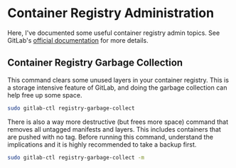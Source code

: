 # Container Registry Administration

Here, I've documented some useful container registry admin topics. See GitLab's [official documentation](https://docs.gitlab.com/ee/administration/packages/container_registry.html) for more details.

## Container Registry Garbage Collection

This command clears some unused layers in your container registry. This is a storage intensive feature of GitLab, and doing the garbage collection can help free up some space.

```bash
sudo gitlab-ctl registry-garbage-collect
```

There is also a way more destructive (but frees more space) command that removes all untagged manifests and layers. This includes containers that are pushed with no tag. Before running this command, understand the implications and it is highly recommended to take a backup first.

```bash
sudo gitlab-ctl registry-garbage-collect -m
```
